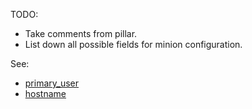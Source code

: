 
TODO:
* Take comments from pillar.
* List down all possible fields for minion configuration.

See:
* [primary_user](docs/pillars/common/system_hosts/_id/primary_user/readme.md)
* [hostname](docs/pillars/common/system_hosts/_id/hostname.md)

